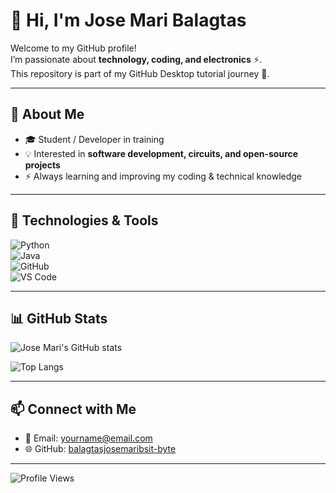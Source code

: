 # 👋 Hi, I'm Jose Mari Balagtas  

Welcome to my GitHub profile!  
I’m passionate about **technology, coding, and electronics** ⚡.  
This repository is part of my GitHub Desktop tutorial journey 🚀.  

---

## 🌱 About Me  
- 🎓 Student / Developer in training  
- 💡 Interested in **software development, circuits, and open-source projects**  
- ⚡ Always learning and improving my coding & technical knowledge  

---

## 🔧 Technologies & Tools  
![Python](https://img.shields.io/badge/-Python-3776AB?style=flat&logo=python&logoColor=white)  
![Java](https://img.shields.io/badge/-Java-007396?style=flat&logo=java&logoColor=white)  
![GitHub](https://img.shields.io/badge/-GitHub-181717?style=flat&logo=github&logoColor=white)  
![VS Code](https://img.shields.io/badge/-VSCode-007ACC?style=flat&logo=visual-studio-code&logoColor=white)  

---

## 📊 GitHub Stats  
![Jose Mari's GitHub stats](https://github-readme-stats.vercel.app/api?username=balagtasjosemaribsit-byte&show_icons=true&theme=radical)  

![Top Langs](https://github-readme-stats.vercel.app/api/top-langs/?username=balagtasjosemaribsit-byte&layout=compact&theme=radical)  

---

## 📫 Connect with Me  
- 📧 Email: yourname@email.com  
- 🌐 GitHub: [balagtasjosemaribsit-byte](https://github.com/balagtasjosemaribsit-byte)  

---

![Profile Views](https://komarev.com/ghpvc/?username=balagtasjosemaribsit-byte&color=blue)
